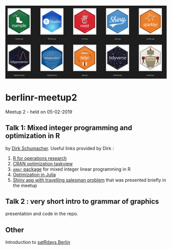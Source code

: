 ![](berlinr.png)
# berlinr-meetup2

Meetup 2 - held on 05-02-2019

## Talk 1: Mixed integer programming and optimization in R

by [Dirk Schumacher](https://twitter.com/dirk_sch?lang=en).
Useful links provided by Dirk :

1. [R for operations research](https://www.r-orms.org/)
2. [CRAN optimization taskview](https://cran.r-project.org/web/views/Optimization.html)
3. [`ompr` package](https://dirkschumacher.github.io/ompr/) for mixed integer linear programming in R
4. [Optimization in Julia](https://github.com/JuliaOpt/JuMP.jl)
5. [Shiny app with travelling salesman problem](https://github.com/dirkschumacher/shiny-tsp) that was presented briefly in the meetup

## Talk 2 : very short intro to grammar of graphics

presentation and code in the repo.

## Other

Introduction to [satRdays Berlin](https://berlin2019.satrdays.org/)
